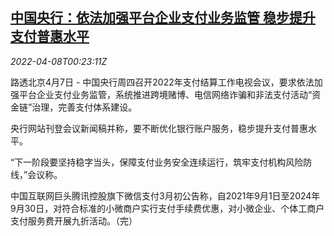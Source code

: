 <!--1649377863000-->
[中国央行：依法加强平台企业支付业务监管 稳步提升支付普惠水平](https://cn.reuters.com/article/pboc-platforms-corporate-payment-0407-th-idCNKCS2M001J)
------

<div><i>2022-04-08T00:23:11Z</i></div><p>路透北京4月7日 - 中国央行周四召开2022年支付结算工作电视会议，要求依法加强平台企业支付业务监管，系统推进跨境赌博、电信网络诈骗和非法支付活动“资金链”治理，完善支付体系建设。</p><p>央行网站刊登会议新闻稿并称，要不断优化银行账户服务，稳步提升支付普惠水平。</p><p>“下一阶段要坚持稳字当头，保障支付业务安全连续运行，筑牢支付机构风险防线，”会议称。</p><p>中国互联网巨头腾讯控股旗下微信支付3月初公告称，自2021年9月1日至2024年9月30日，对符合标准的小微商户实行支付手续费优惠，对小微企业、个体工商户支付服务费开展九折活动。（完）</p>
